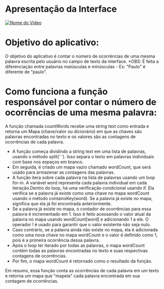 # Apresentação da Interface

[![Nome do Vídeo](https://img.youtube.com/vi/uvyrwhbZLCw/0.jpg)](https://youtu.be/uvyrwhbZLCw)


# Objetivo do aplicativo:
O objetivo do aplicativo é contar o número de ocorrências de uma mesma palavra escrita pelo usuário no campo de texto da interface.
*OBS: É feita a diferenciação entre palavras maiúsculas e minúsculas - Ex: "Paulo" é diferente de "paulo".

# Como funciona a função responsável por contar o número de ocorrências de uma mesma palavra:
A função chamada countWords recebe uma string text como entrada e retorna um Mapa (chave/valor ou dicionário) em que as chaves são palavras encontradas no texto e os valores são as contagens de ocorrências de cada palavra.

- A função começa dividindo a string text em uma lista de palavras, usando o método split(' '). Isso separa o texto em palavras individuais com base nos espaços em branco.
- Em seguida, é criado um mapa vazio chamado wordCount, que será usado para armazenar as contagens das palavras.
- A função itera sobre cada palavra na lista de palavras usando um loop for-in. A variável word representa cada palavra individual em cada iteração.Dentro do loop, há uma verificação condicional usando if. Ela verifica se a palavra já existe como uma chave no mapa wordCount usando o método containsKey(word). Se a palavra já existe no mapa, significa que ela já foi encontrada anteriormente.
- Se a palavra já existe no mapa, o contador de ocorrências para essa palavra é incrementado em 1. Isso é feito acessando o valor atual da palavra no mapa usando wordCount[word] e adicionando 1 a ele. O operador ! é usado para garantir que o valor existente não seja nulo.
- Caso contrário, se a palavra ainda não existe no mapa, ela é adicionada como uma nova chave no mapa wordCount e o valor é definido como 1, pois é a primeira ocorrência dessa palavra.
- Após o loop ter iterado por todas as palavras, o mapa wordCount contém todas as palavras encontradas no texto e suas respectivas contagens de ocorrências.
- Por fim, o mapa wordCount é retornado como o resultado da função.

Em resumo, essa função conta as ocorrências de cada palavra em um texto e retorna um mapa que "mapeia" cada palavra encontrada em sua contagem de ocorrências.

